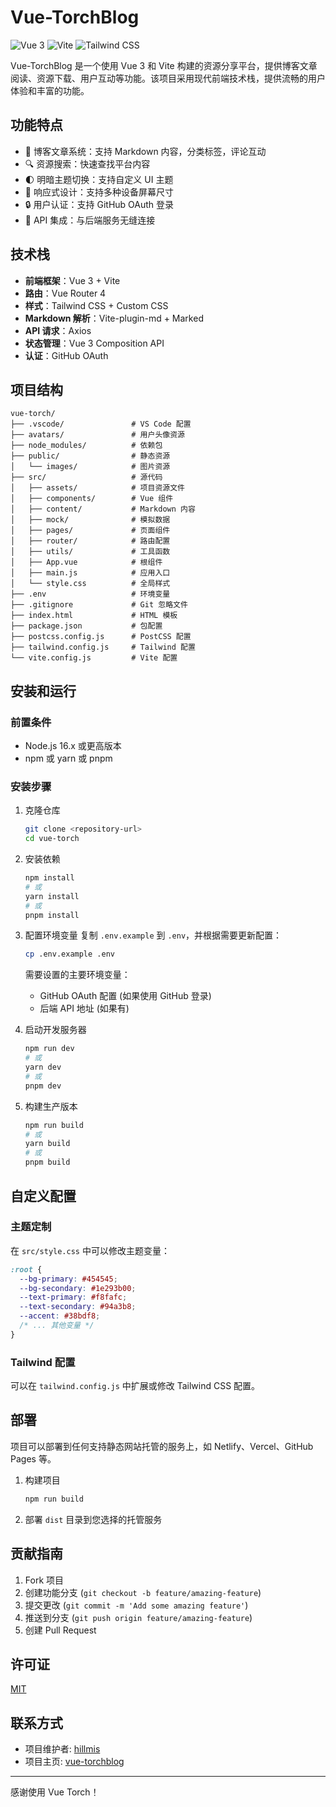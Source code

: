 # Vue-TorchBlog

![Vue 3](https://img.shields.io/badge/Vue-3.x-brightgreen)
![Vite](https://img.shields.io/badge/Vite-5.x-purple)
![Tailwind CSS](https://img.shields.io/badge/Tailwind-3.x-blue)

Vue-TorchBlog 是一个使用 Vue 3 和 Vite 构建的资源分享平台，提供博客文章阅读、资源下载、用户互动等功能。该项目采用现代前端技术栈，提供流畅的用户体验和丰富的功能。

## 功能特点

- 🎯 博客文章系统：支持 Markdown 内容，分类标签，评论互动
- 🔍 资源搜索：快速查找平台内容
- 🌓 明暗主题切换：支持自定义 UI 主题
- 📱 响应式设计：支持多种设备屏幕尺寸
- 🔒 用户认证：支持 GitHub OAuth 登录
- 💾 API 集成：与后端服务无缝连接

## 技术栈

- **前端框架**：Vue 3 + Vite
- **路由**：Vue Router 4
- **样式**：Tailwind CSS + Custom CSS
- **Markdown 解析**：Vite-plugin-md + Marked
- **API 请求**：Axios
- **状态管理**：Vue 3 Composition API
- **认证**：GitHub OAuth

## 项目结构

```
vue-torch/
├── .vscode/               # VS Code 配置
├── avatars/               # 用户头像资源
├── node_modules/          # 依赖包
├── public/                # 静态资源
│   └── images/            # 图片资源
├── src/                   # 源代码
│   ├── assets/            # 项目资源文件
│   ├── components/        # Vue 组件
│   ├── content/           # Markdown 内容
│   ├── mock/              # 模拟数据
│   ├── pages/             # 页面组件
│   ├── router/            # 路由配置
│   ├── utils/             # 工具函数
│   ├── App.vue            # 根组件
│   ├── main.js            # 应用入口
│   └── style.css          # 全局样式
├── .env                   # 环境变量
├── .gitignore             # Git 忽略文件
├── index.html             # HTML 模板
├── package.json           # 包配置
├── postcss.config.js      # PostCSS 配置  
├── tailwind.config.js     # Tailwind 配置
└── vite.config.js         # Vite 配置
```

## 安装和运行

### 前置条件

- Node.js 16.x 或更高版本
- npm 或 yarn 或 pnpm

### 安装步骤

1. 克隆仓库

   ```bash
   git clone <repository-url>
   cd vue-torch
   ```

2. 安装依赖

   ```bash
   npm install
   # 或
   yarn install
   # 或
   pnpm install
   ```

3. 配置环境变量
   复制 `.env.example` 到 `.env`，并根据需要更新配置：

   ```bash
   cp .env.example .env
   ```

   需要设置的主要环境变量：
   - GitHub OAuth 配置 (如果使用 GitHub 登录)
   - 后端 API 地址 (如果有)

4. 启动开发服务器

   ```bash
   npm run dev
   # 或
   yarn dev
   # 或
   pnpm dev
   ```

5. 构建生产版本

   ```bash
   npm run build
   # 或
   yarn build
   # 或
   pnpm build
   ```

## 自定义配置

### 主题定制

在 `src/style.css` 中可以修改主题变量：

```css
:root {
  --bg-primary: #454545;
  --bg-secondary: #1e293b00;
  --text-primary: #f8fafc;
  --text-secondary: #94a3b8;
  --accent: #38bdf8;
  /* ... 其他变量 */
}
```

### Tailwind 配置

可以在 `tailwind.config.js` 中扩展或修改 Tailwind CSS 配置。

## 部署

项目可以部署到任何支持静态网站托管的服务上，如 Netlify、Vercel、GitHub Pages 等。

1. 构建项目

   ```bash
   npm run build
   ```

2. 部署 `dist` 目录到您选择的托管服务

## 贡献指南

1. Fork 项目
2. 创建功能分支 (`git checkout -b feature/amazing-feature`)
3. 提交更改 (`git commit -m 'Add some amazing feature'`)
4. 推送到分支 (`git push origin feature/amazing-feature`)
5. 创建 Pull Request

## 许可证

[MIT](LICENSE)

## 联系方式

- 项目维护者: [hillmis](mailto:hillmis@qq.com)
- 项目主页: [vue-torchblog](https://github.com/hillmis/vue-torchblog)

---

感谢使用 Vue Torch！
